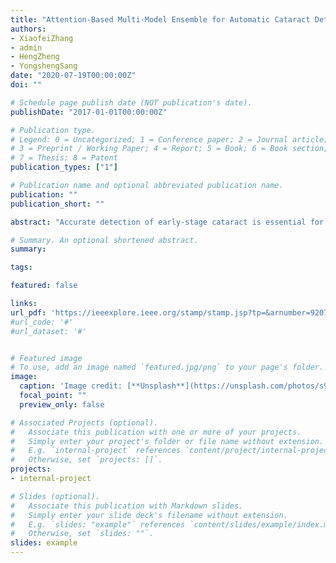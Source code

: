 ```yaml
---
title: "Attention-Based Multi-Model Ensemble for Automatic Cataract Detection in B-Scan Eye Ultrasound Images."
authors:
- XiaofeiZhang
- admin
- HengZheng
- YongshengSang
date: "2020-07-19T00:00:00Z"
doi: ""

# Schedule page publish date (NOT publication's date).
publishDate: "2017-01-01T00:00:00Z"

# Publication type.
# Legend: 0 = Uncategorized; 1 = Conference paper; 2 = Journal article;
# 3 = Preprint / Working Paper; 4 = Report; 5 = Book; 6 = Book section;
# 7 = Thesis; 8 = Patent
publication_types: ["1"]

# Publication name and optional abbreviated publication name.
publication: ""
publication_short: ""

abstract: "Accurate detection of early-stage cataract is essential for preventing blindness, but clinical cataract diagnosis requires the professional knowledge of experienced ophthalmologists, which may present difficulties for cataract patients in poverty-stricken areas. Deep learning method has been successful in many image classification tasks, but there are still huge challenges in the field of automatic cataract detection due to two characteristics of cataract and its B-scan eye ultrasound images. First, cataract is a disease that occurs in the lens of the eyeball, but the eyeball occupies only a small part of the eye B-ultrasound image. Second, lens lesions in eye B-ultrasound images are diverse, resulting in small difference and high similarity between positive and negative samples. In this paper, we propose a multi-model ensemble method based on residual attention for cataract classification. The proposed model consists of an object detection network, three pre-trained classification networks: DenseNet-161, ResNet-152 and ResNet-101, and a model ensemble module. Each classification network incorporates a residual attention module. Experimental results on the benchmark B-scan eye ultrasound dataset show that our method can adaptively focus on the discriminative areas of cataract in the eyeball and achieves an accuracy of 97.5%, which is markedly superior to the five baseline methods."

# Summary. An optional shortened abstract.
summary:

tags:

featured: false

links:
url_pdf: 'https://ieeexplore.ieee.org/stamp/stamp.jsp?tp=&arnumber=9207696'
#url_code: '#'
#url_dataset: '#'


# Featured image
# To use, add an image named `featured.jpg/png` to your page's folder. 
image:
  caption: 'Image credit: [**Unsplash**](https://unsplash.com/photos/s9CC2SKySJM)'
  focal_point: ""
  preview_only: false

# Associated Projects (optional).
#   Associate this publication with one or more of your projects.
#   Simply enter your project's folder or file name without extension.
#   E.g. `internal-project` references `content/project/internal-project/index.md`.
#   Otherwise, set `projects: []`.
projects:
- internal-project

# Slides (optional).
#   Associate this publication with Markdown slides.
#   Simply enter your slide deck's filename without extension.
#   E.g. `slides: "example"` references `content/slides/example/index.md`.
#   Otherwise, set `slides: ""`.
slides: example
---
```

